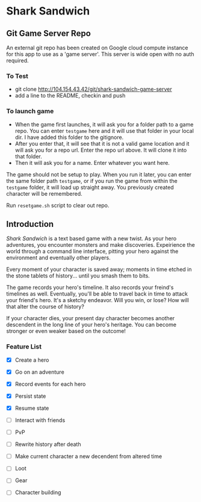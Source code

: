 # Shark Sandwich

## Git Game Server Repo

An external git repo has been created on Google cloud compute instance for this app to use as a 'game server'. This server is wide open with no auth required.

### To Test

 * git clone http://104.154.43.42/git/shark-sandwich-game-server
 * add a line to the README, checkin and push

### To launch game

* When the game first launches, it will ask you for a folder path to a game repo. You can enter `testgame` here and it will use that folder in your local dir. I have added this folder to the gitignore.
* After you enter that, it will see that it is not a valid game location and it will ask you for a repo url. Enter the repo url above. It will clone it into that folder.
* Then it will ask you for a name. Enter whatever you want here.

The game should not be setup to play. When you run it later, you can enter the same folder path `testgame`, or if you run the game from within the `testgame` folder, it will load up straight away. You previously created character will be remembered.

Run `resetgame.sh` script to clear out repo.

## Introduction

*Shark Sandwich* is a text based game with a new twist. As your hero adventures, you encounter monsters and make discoveries. Expeirience the world through a command line interface, pitting your hero against the environment and eventually other players.

Every moment of your character is saved away; moments in time etched in the stone tablets of history... until you smash them to bits.

The game records your hero's timeline. It also records your freind's timelines as well. Eventually, you'll be able to travel back in time to attack your friend's hero. It's a sketchy endeavor. Will you win, or lose? How will that alter the course of history?

If your character dies, your present day character becomes another descendent in the long line of your hero's heritage. You can become stronger or even weaker based on the outcome!

### Feature List

- [x] Create a hero
- [x] Go on an adventure
- [x] Record events for each hero
- [x] Persist state
- [x] Resume state
- [ ] Interact with friends
- [ ] PvP
- [ ] Rewrite history after death
- [ ] Make current character a new decendent from altered time
- [ ] Loot
- [ ] Gear
- [ ] Character building


